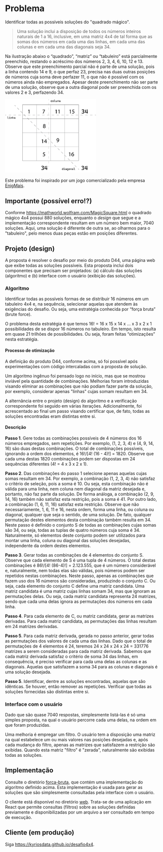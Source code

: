 # Problema

Identificar todas as possíveis soluções do "quadrado mágico".

> Uma solução inclui a disposição de todos os números inteiros naturais de 1 a 16, inclusive,
> em uma matriz 4x4 de tal forma que as somas dos números em cada uma das linhas,
> em cada uma das colunas e em cada uma das diagonais seja 34.

Na ilustração abaixo o “quadrado”, “matriz” ou “tabuleiro” está parcialmente preenchido, restando o acréscimo dos números 2, 3, 4, 6, 10, 12 e 13. Observe que este preenchimento parcial não é parte de uma solução, pois a linha contendo 14 e 9, o que perfaz 23, precisa nas duas outras posições de números cuja soma deve perfazer 11, o que não é possível com os números ainda não empregados. Apesar deste preenchimento não ser parte de uma solução, observe que a outra diagonal pode ser preenchida com os valores 2 e 3, perfazendo 34.

<img src="https://github.com/kyriosdata/desafio4x4/blob/main/imagens/4x4.png" width="300">

Este problema foi inspirado por um jogo comercializado pela empresa [EnigMais](https://www.enigmais.com.br/).

## Importante (possível erro!?)

Conforme https://mathworld.wolfram.com/MagicSquare.html o quadrado mágico 4x4 possui 880 soluções, enquanto o _design_ que segue e a implementação correspondente resultam em um número bem maior, 7040
soluções. Aqui, uma solução é diferente de outra se, ao olharmos para o "tabuleiro", pelo menos duas peças estão em posições diferentes.

## Projeto (design)

A proposta é resolver o desafio por meio do produto D44, uma página web que exibe todas as soluções possíveis. 
Esta proposta inclui dois componentes que precisam ser projetados: (a) cálculo das soluções (algoritmo) e (b) interface com o usuário (exibição das soluções).

### Algoritmo

Identificar todas as possíveis formas de se distribuir 16 números em um tabuleiro 4x4 e, na sequência, selecionar aquelas que atendem às exigências do desafio. Ou seja, uma estratégia conhecida por “força bruta” (brute force).

O problema desta estratégia é que temos 16! = 16 x 15 x 14 x … x 3 x 2 x 1 possibilidades de se dispor 16 números no tabuleiro. Em tempo, isto resulta em quase 21 trilhões de possibilidades. Ou seja, foram feitas “otimizações” nesta estratégia.

#### Processo de otimização

A definição do produto D44, conforme acima, só foi possível após experimentações com código intercaladas com a proposta de solução.

Um algoritmo ingênuo foi pensado logo no início, mas que se mostrou inviável pela quantidade de combinações. Melhorias foram introduzidas visando eliminar as combinações que não podiam fazer parte da solução, por exemplo, considerar apenas
"linhas" cujas somam resultam em 34.

A alternância entre o projeto (design) do algoritmo e a verificação correspondente foi seguido em várias iterações. Adicionalmente, foi acrescentado ao final um passo visando certificar que, de fato, todas as soluções encontradas eram distintas entre si.

#### Descrição

**Passo 1**. Gere todas as combinações possíveis de 4 números dos 16 números empregados, sem repetições. Por exemplo, (1, 2, 3, 4) e (4, 9, 14, 16) são duas destas combinações. O total de combinações possíveis, ignorando a ordem dos elementos, é 16!/[4! (16 - 4)!] = 1820. Observe que cada uma destas 1820 combinações podem ser dispostas em 24 sequências diferentes (4! = 4 x 3 x 2 x 1).

**Passo 2**. Das combinações do passo 1 selecione apenas aquelas cujas somas resultam em 34. Por exemplo, a combinação (1, 2, 3, 4) não satisfaz o critério de seleção, pois a soma é 10. Ou seja, esta combinação não é válida para uma linha, nem coluna nem diagonal da matriz desejada e, portanto, não faz parte da solução. De forma análoga, a combinação (2, 9, 14, 16) também não satisfaz esta restrição, pois a soma é 41. Por outro lado, a combinação (1, 6, 11, 16) satisfaz esta restrição. Observe que não necessariamente, 1, 6, 11 e 16, nesta ordem, forma uma linha, ou coluna ou diagonal, qualquer que seja o sentido, de uma solução. De fato, qualquer permutação destes elementos desta combinação também resulta em 34. Neste passo é definido o conjunto S de todas as combinações cujas somas são 34, ou seja, todas as tuplas de quatro números cuja soma é 34. Naturalmente, só elementos deste conjunto podem ser utilizados para montar uma linha, coluna ou diagonal das soluções desejadas, independente da ordem destes elementos.

**Passo 3**. Gerar todas as combinações de 4 elementos do conjunto S. Observe que cada elemento de S é uma tupla de 4 números. O total destas combinações é 86!/[4! (86-4)!] = 2.123.555, que é um número considerável e, naturalmente, nem todas elas são válidas, pois números podem ser repetidos nestas combinações. Neste passo, apenas as combinações que fazem uso dos 16 números são consideradas, produzindo o conjunto C.
Ou seja, cada elemento do conjunto C define uma matriz candidata. Uma matriz candidata é uma matriz cujas linhas somam 34, mas que ignoram as permutações delas. Ou seja, cada matriz candidata representa 24 matrizes, sendo que cada uma delas ignora as permutações dos números em cada linha.

**Passo 4**. Para cada elemento de C, ou matriz candidata, gerar as matrizes derivadas. Para cada matriz candidata, as permutações das linhas resultam em 24 matrizes derivadas.

**Passo 5**. Para cada matriz derivada, gerada no passo anterior, gerar todas as permutações dos valores de cada uma das linhas. Dado que o total de permutações de 4 elementos é 24, teremos 24 x 24 x 24 x 24 = 331776 matrizes a serem consideradas para cada matriz derivada. Sabemos que cada matriz derivada satisfaz o critério de soma 34 das linhas, em consequência, é preciso verificar para cada uma delas as colunas e as diagonais. Aquelas que satisfazem a soma 34 para as colunas e diagonais é uma solução desejada.

**Passo 5**. Identificar, dentre as soluções encontradas, aquelas que são idênticas. Se houver, então remover as repetições. Verificar que todas as soluções fornecidas são distintas entre si.

### Interface com o usuário

Dado que são quase 7040 respostas, simplesmente listá-las é só uma simples proposta, na qual o usuário percorre cada uma delas, na ordem em que foram produzidas.

Uma melhoria é empregar um filtro. O usuário tem a disposição uma matriz na
qual estabelece um ou mais valores nas posições desejadas e, após cada mudança
do filtro, apenas as matrizes que satisfazem a restrição são exibidas. Quando
esta matriz "filtro" é "zerada", naturalmente são exibidas todas as soluções.

## Implementação

Consulte o diretório [forca-bruta](forca-bruta), que contém uma implementação
do algoritmo definido acima. Esta implementação é usada para gerar as soluções
que são simplesmente consultadas pela interface com o usuário.

O cliente está disponível no diretório [web](./forca-bruta/web). Trata-se de uma
aplicação em React que permite consultas (filtros) sobre as soluções definidas
previamente e disponibilizadas por um arquivo a ser consultado em tempo de execução.

## Cliente (em produção)

Siga https://kyriosdata.github.io/desafio4x4.
